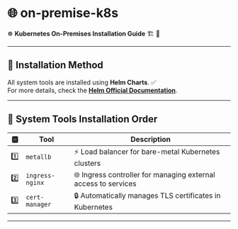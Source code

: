 # 🌐 on-premise-k8s

☸️ **Kubernetes On-Premises Installation Guide** 🏗️ 🚀

---

## 📌 Installation Method

All system tools are installed using **Helm Charts**. ✅  
For more details, check the **[Helm Official Documentation](https://helm.sh/docs/)**.

---

## 🔧 System Tools Installation Order

| 🆁   | **Tool**        | **Description**                                                |
| --- | --------------- | -------------------------------------------------------------- |
| 1️⃣  | `metallb`       | ⚡ Load balancer for bare-metal Kubernetes clusters            |
| 2️⃣  | `ingress-nginx` | 🌐 Ingress controller for managing external access to services |
| 3️⃣  | `cert-manager`  | 🔒 Automatically manages TLS certificates in Kubernetes        |

---
